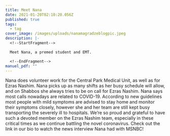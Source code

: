 ```yaml
---
title: Meet Nana
date: 2021-01-20T02:10:20.056Z
published: true
tags:
  - tag
cover_image: /images/uploads/nanamagradzeblogpic.jpeg
description: |-
  <!--StartFragment-->

  Meet Nana, a premed student and EMT. 

  <!--EndFragment-->
manuel_pdf: ""
---
```

<!--StartFragment-->

Nana does volunteer work for the Central Park Medical Unit, as well as for Ezras Nashim. Nana picks up as many shifts as her busy schedule will allow, and on Shabbos she always tries to be on call for Ezras Nashim. Nana says most calls nowadays are related to COVID-19. According to new guidelines most people with mild symptoms are advised to stay home and monitor their symptoms closely, however she and her team are still kept busy transporting the severely ill to hospitals. We’re so proud and grateful to have such a devoted member on the Ezras Nashim team, especially in these critical times as we continue battling the novel coronavirus. Check out the link in our bio to watch the news interview Nana had with MSNBC!

<!--EndFragment-->